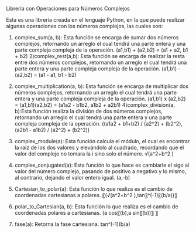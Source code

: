 Librería con Operaciones para Números Complejos

Esta es una librería creada en el lenguaje Python, en la que puede realizar algunas operaciones con los números complejos, las cuales son:
1) complex_sum(a, b): Esta función se encarga de sumar dos números complejos, retornando un arreglo el cual tendrá una parte entera y una parte compleja compleja de la operación. 
(a1,b1) + (a2,b2) = (a1 + a2, b1 + b2)
2)complex_rest(a,b): Esta función se encarga de realizar la resta entre dos números complejos, retornando un arreglo el cual tendrá una parte entera y una parte compleja compleja de la operación.
(a1,b1) - (a2,b2) = (a1 - a1, b1 - b2)
3) complex_multiplication(a, b): Esta función se encarga de multiplicar dos números complejos, retornando un arreglo el cual tendrá una parte entera y una parte compleja compleja de la operación.
(a1,b1) x (a2,b2) = (a1,b1)(a2,b2) = (a1a2 - b1b2, a1b2 + a2b1)
4)complex_division(a, b):Esta función realiza la división de dos números complejos,  retornando un arreglo el cual tendrá una parte entera y una parte compleja compleja de la operación.
((a1a2 + b1+b2) / (a2^2) + (b2^2), (a2b1 - a1b2) / (a2^2) + (b2^2))

5) complex_module(a): Esta función calcula el módulo, el cual es encontrar la raíz de los dos valores y elevándolo al cuadrado, recordando que el valor del complejo no tomara la i sino solo el número. 
√(a^2+b^2 )
6) complex_conjugated(a): Esta función lo que hace es cambiarle el sigo al valor del número complejo, pasando de positivo a negativo y lo mismo, al contrario, dejando el valor entero igual.
(a,-b)
7) Cartesian_to_polar(a): Esta función lo que realiza es el cambio de coordenadas cartesianas a polares.
〖(√(a^2+b^2 ),tan〗^(-1)⁡〖(b/a))〗
8) polar_to_Cartesian(a, b): Esta función lo que realiza es el cambio de coordenadas polares a cartesianas.
(a cos⁡〖(b),a sin⁡〖(b))〗 〗
9) fase(a): Retorna la fase cartesiana.
tan^(-1)⁡(b/a)
